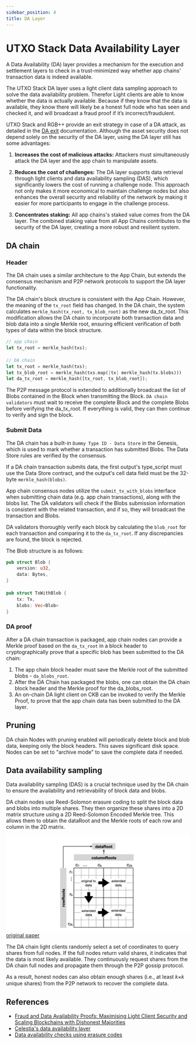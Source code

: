 ```yaml
---
sidebar_position: 4
title: DA Layer
---
```


# UTXO Stack Data Availability Layer

A Data Availability (DA) layer provides a mechanism for the execution and settlement layers to check in a trust-minimized way whether app chains' transaction data is indeed available.

The UTXO Stack DA layer uses a light client data sampling approach to solve the data availability problem. Therefor Light clients are able to know whether the data is actually available. Because if they know that the data is available, they know there will likely be a honest full node who has seen and checked it, and will broadcast a fraud proof if it’s incorrect/fraudulent.

UTXO Stack and RGB++ provide an exit strategy in case of a DA attack, as detailed in the [DA exit](./da-exit.md) documentation. Although the asset security does not depend solely on the security of the DA layer, using the DA layer still has some advantages:

1. **Increases the cost of malicious attacks:** Attackers must simultaneously attack the DA layer and the app chain to manipulate assets.

2. **Reduces the cost of challenges:** The DA layer supports data retrieval through light clients and data availability sampling (DAS), which significantly lowers the cost of running a challenge node. This approach not only makes it more economical to maintain challenge nodes but also enhances the overall security and reliability of the network by making it easier for more participants to engage in the challenge process.

3. **Concentrates staking:** All app chains's staked value comes from the DA layer. The combined staking value from all App Chains contributes to the security of the DA layer, creating a more robust and resilient system.


## DA chain

### Header

The DA chain uses a similar architecture to the App Chain, but extends the consensus mechanism and P2P network protocols to support the DA layer functionality.

The DA chain's block structure is consistent with the App Chain. However, the meaning of the `tx_root` field has changed. In the DA chain, the system calculates `merkle_hash(tx_root, tx_blob_root)` as the new da_tx_root. This modification allows the DA chain to incorporate both transaction data and blob data into a single Merkle root, ensuring efficient verification of both types of data within the block structure.

```rust
// app chain
let tx_root = merkle_hash(txs);

// DA chain
let tx_root = merkle_hash(txs);
let tx_blob_root = merkle_hash(txs.map(|tx| merkle_hash(tx.blobs)))
let da_tx_root = merkle_hash([tx_root, tx_blob_root]);
```

The P2P message protocol is extended to additionally broadcast the list of Blobs contained in the Block when transmitting the Block. `DA chain validators` must wait to receive the complete Block and the complete Blobs before verifying the da_tx_root. If everything is valid, they can then continue to verify and sign the block.

### Submit Data

The DA chain has a built-in `Dummy Type ID - Data Store` in the Genesis, which is used to mark whether a transaction has submitted Blobs. The Data Store rules are verified by the consensus.

If a DA chain transaction submits data, the first output's type_script must use the Data Store contract, and the output's cell data field must be the 32-byte `merkle_hash(blobs)`.

App chain consensus nodes utilize the `submit_tx_with_blobs` interface when submitting chain data (e.g. app chain transactions), along with the blobs list. The DA validators will check if the Blobs submission information is consistent with the related transaction, and if so, they will broadcast the transaction and Blobs.

DA validators thoroughly verify each block by calculating the `blob_root` for each transaction and comparing it to the `da_tx_root`. If any discrepancies are found, the block is rejected.

The Blob structure is as follows:

```rust
pub struct Blob {
    version: u32,
    data: Bytes,
}

pub struct TxWithBlob {
    tx: Tx,
    blobs: Vec<Blob>
}
```

### DA proof

After a DA chain transaction is packaged, app chain nodes can provide a Merkle proof based on the `da_tx_root` in a block header to cryptographically prove that a specific blob has been submitted to the DA chain:

1. The app chain block header must save the Merkle root of the submitted blobs - `da_blobs_root`.
2. After the DA Chain has packaged the blobs, one can obtain the DA chain block header and the Merkle proof for the da_blobs_root.
3. An on-chain DA light client on CKB can be invoked to verify the Merkle Proof, to prove that the app chain data has been submitted to the DA layer.

## Pruning

DA chain Nodes with pruning enabled will periodically delete block and blob data, keeping only the block headers. This saves significant disk space.
Nodes can be set to "archive mode" to save the complete data if needed.

## Data availability sampling

Data availability sampling (DAS) is a crucial technique used by the DA chain to ensure the availability and retrievability of block data and blobs.

DA chain nodes use Reed-Solomon erasure coding to split the block data and blobs into multiple shares. They then organize these shares into a 2D matrix structure using a 2D Reed-Solomon Encoded Merkle tree. This allows them to obtain the dataRoot and the Merkle roots of each row and column in the 2D matrix.

![2D Reed-Solomon Encoded Merkle tree](/img/da-layer/2D-Reed-Solomon-Encoded-Merkle-tree.jpeg)
[original paper](https://arxiv.org/abs/1809.09044)

The DA chain light clients randomly select a set of coordinates to query shares from full nodes. If the full nodes return valid shares, it indicates that the data is most likely available. They continuously request shares from the DA chain full nodes and propagate them through the P2P gossip protocol.

As a result, honest nodes can also obtain enough shares (i.e., at least 𝑘×𝑘 unique shares) from the P2P network to recover the complete data.

## References

* [Fraud and Data Availability Proofs: Maximising Light Client Security and Scaling Blockchains with Dishonest Majorities](https://arxiv.org/abs/1809.09044)
* [Celestia's data availability layer](https://docs.celestia.org/learn/how-celestia-works/data-availability-layer)
* [Data availability checks using erasure codes](https://dankradfeist.de/ethereum/2019/12/20/data-availability-checks.html)
